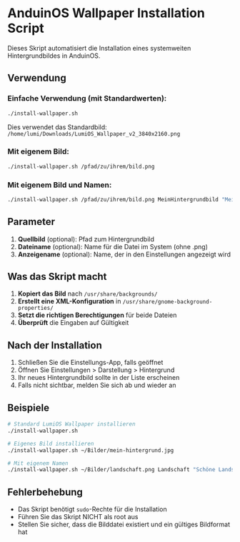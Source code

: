 # AnduinOS Wallpaper Installation Script

Dieses Skript automatisiert die Installation eines systemweiten Hintergrundbildes in AnduinOS.

## Verwendung

### Einfache Verwendung (mit Standardwerten):
```bash
./install-wallpaper.sh
```
Dies verwendet das Standardbild: `/home/lumi/Downloads/LumiOS_Wallpaper_v2_3840x2160.png`

### Mit eigenem Bild:
```bash
./install-wallpaper.sh /pfad/zu/ihrem/bild.png
```

### Mit eigenem Bild und Namen:
```bash
./install-wallpaper.sh /pfad/zu/ihrem/bild.png MeinHintergrundbild "Mein schönes Hintergrundbild"
```

## Parameter

1. **Quellbild** (optional): Pfad zum Hintergrundbild
2. **Dateiname** (optional): Name für die Datei im System (ohne .png)
3. **Anzeigename** (optional): Name, der in den Einstellungen angezeigt wird

## Was das Skript macht

1. **Kopiert das Bild** nach `/usr/share/backgrounds/`
2. **Erstellt eine XML-Konfiguration** in `/usr/share/gnome-background-properties/`
3. **Setzt die richtigen Berechtigungen** für beide Dateien
4. **Überprüft** die Eingaben auf Gültigkeit

## Nach der Installation

1. Schließen Sie die Einstellungs-App, falls geöffnet
2. Öffnen Sie Einstellungen > Darstellung > Hintergrund
3. Ihr neues Hintergrundbild sollte in der Liste erscheinen
4. Falls nicht sichtbar, melden Sie sich ab und wieder an

## Beispiele

```bash
# Standard LumiOS Wallpaper installieren
./install-wallpaper.sh

# Eigenes Bild installieren
./install-wallpaper.sh ~/Bilder/mein-hintergrund.jpg

# Mit eigenem Namen
./install-wallpaper.sh ~/Bilder/landschaft.png Landschaft "Schöne Landschaft"
```

## Fehlerbehebung

- Das Skript benötigt `sudo`-Rechte für die Installation
- Führen Sie das Skript NICHT als root aus
- Stellen Sie sicher, dass die Bilddatei existiert und ein gültiges Bildformat hat
